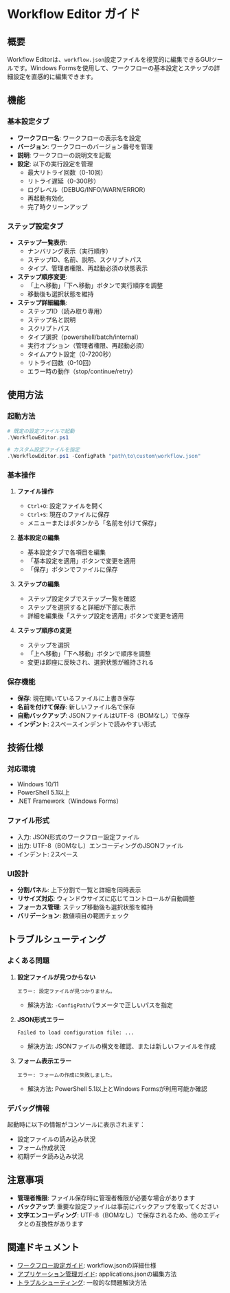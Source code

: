# Workflow Editor ガイド

## 概要

Workflow Editorは、`workflow.json`設定ファイルを視覚的に編集できるGUIツールです。Windows Formsを使用して、ワークフローの基本設定とステップの詳細設定を直感的に編集できます。

## 機能

### 基本設定タブ
- **ワークフロー名**: ワークフローの表示名を設定
- **バージョン**: ワークフローのバージョン番号を管理
- **説明**: ワークフローの説明文を記載
- **設定**: 以下の実行設定を管理
  - 最大リトライ回数（0-10回）
  - リトライ遅延（0-300秒）
  - ログレベル（DEBUG/INFO/WARN/ERROR）
  - 再起動有効化
  - 完了時クリーンアップ

### ステップ設定タブ
- **ステップ一覧表示**: 
  - ナンバリング表示（実行順序）
  - ステップID、名前、説明、スクリプトパス
  - タイプ、管理者権限、再起動必須の状態表示
- **ステップ順序変更**:
  - 「上へ移動」「下へ移動」ボタンで実行順序を調整
  - 移動後も選択状態を維持
- **ステップ詳細編集**:
  - ステップID（読み取り専用）
  - ステップ名と説明
  - スクリプトパス
  - タイプ選択（powershell/batch/internal）
  - 実行オプション（管理者権限、再起動必須）
  - タイムアウト設定（0-7200秒）
  - リトライ回数（0-10回）
  - エラー時の動作（stop/continue/retry）

## 使用方法

### 起動方法
```powershell
# 既定の設定ファイルで起動
.\WorkflowEditor.ps1

# カスタム設定ファイルを指定
.\WorkflowEditor.ps1 -ConfigPath "path\to\custom\workflow.json"
```

### 基本操作

1. **ファイル操作**
   - `Ctrl+O`: 設定ファイルを開く
   - `Ctrl+S`: 現在のファイルに保存
   - メニューまたはボタンから「名前を付けて保存」

2. **基本設定の編集**
   - 基本設定タブで各項目を編集
   - 「基本設定を適用」ボタンで変更を適用
   - 「保存」ボタンでファイルに保存

3. **ステップの編集**
   - ステップ設定タブでステップ一覧を確認
   - ステップを選択すると詳細が下部に表示
   - 詳細を編集後「ステップ設定を適用」ボタンで変更を適用

4. **ステップ順序の変更**
   - ステップを選択
   - 「上へ移動」「下へ移動」ボタンで順序を調整
   - 変更は即座に反映され、選択状態が維持される

### 保存機能

- **保存**: 現在開いているファイルに上書き保存
- **名前を付けて保存**: 新しいファイル名で保存
- **自動バックアップ**: JSONファイルはUTF-8（BOMなし）で保存
- **インデント**: 2スペースインデントで読みやすい形式

## 技術仕様

### 対応環境
- Windows 10/11
- PowerShell 5.1以上
- .NET Framework（Windows Forms）

### ファイル形式
- 入力: JSON形式のワークフロー設定ファイル
- 出力: UTF-8（BOMなし）エンコーディングのJSONファイル
- インデント: 2スペース

### UI設計
- **分割パネル**: 上下分割で一覧と詳細を同時表示
- **リサイズ対応**: ウィンドウサイズに応じてコントロールが自動調整
- **フォーカス管理**: ステップ移動後も選択状態を維持
- **バリデーション**: 数値項目の範囲チェック

## トラブルシューティング

### よくある問題

1. **設定ファイルが見つからない**
   ```
   エラー: 設定ファイルが見つかりません。
   ```
   - 解決方法: `-ConfigPath`パラメータで正しいパスを指定

2. **JSON形式エラー**
   ```
   Failed to load configuration file: ...
   ```
   - 解決方法: JSONファイルの構文を確認、または新しいファイルを作成

3. **フォーム表示エラー**
   ```
   エラー: フォームの作成に失敗しました。
   ```
   - 解決方法: PowerShell 5.1以上とWindows Formsが利用可能か確認

### デバッグ情報

起動時に以下の情報がコンソールに表示されます：
- 設定ファイルの読み込み状況
- フォーム作成状況
- 初期データ読み込み状況

## 注意事項

- **管理者権限**: ファイル保存時に管理者権限が必要な場合があります
- **バックアップ**: 重要な設定ファイルは事前にバックアップを取ってください
- **文字エンコーディング**: UTF-8（BOMなし）で保存されるため、他のエディタとの互換性があります

## 関連ドキュメント

- [ワークフロー設定ガイド](Customization-Guide.md): workflow.jsonの詳細仕様
- [アプリケーション管理ガイド](Application-Management.md): applications.jsonの編集方法
- [トラブルシューティング](Troubleshooting.md): 一般的な問題解決方法
